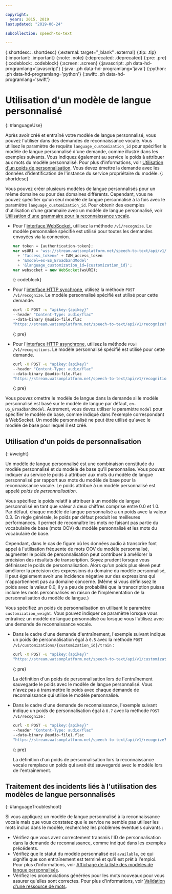 ```yaml
---

copyright:
  years: 2015, 2019
lastupdated: "2019-06-24"

subcollection: speech-to-text

---
```


{:shortdesc: .shortdesc}
{:external: target="_blank" .external}
{:tip: .tip}
{:important: .important}
{:note: .note}
{:deprecated: .deprecated}
{:pre: .pre}
{:codeblock: .codeblock}
{:screen: .screen}
{:javascript: .ph data-hd-programlang='javascript'}
{:java: .ph data-hd-programlang='java'}
{:python: .ph data-hd-programlang='python'}
{:swift: .ph data-hd-programlang='swift'}

# Utilisation d'un modèle de langue personnalisé
{: #languageUse}

Après avoir créé et entraîné votre modèle de langue personnalisé, vous pouvez l'utiliser dans des demandes de reconnaissance vocale. Vous utilisez le paramètre de requête `language_customization_id` pour spécifier le modèle de langue personnalisé d'une demande, comme illustré dans les exemples suivants. Vous indiquez également au service le poids à attribuer aux mots du modèle personnalisé. Pour plus d'informations, voir [Utilisation d'un poids de personnalisation](#weight). Vous devez émettre la demande avec les données d'identification de l'instance du service propriétaire du modèle.
{: shortdesc}

Vous pouvez créer plusieurs modèles de langue personnalisés pour un même domaine ou pour des domaines différents. Cependant, vous ne pouvez spécifier qu'un seul modèle de langue personnalisé à la fois avec le paramètre `language_customization_id`. Pour obtenir des exemples d'utilisation d'une grammaire avec un modèle de langue personnalisé, voir [Utilisation d'une grammaire pour la reconnaissance vocale](/docs/services/speech-to-text?topic=speech-to-text-grammarUse).

-   Pour l'[interface WebSocket](/docs/services/speech-to-text?topic=speech-to-text-websockets), utilisez la méthode `/v1/recognize`. Le modèle personnalisé spécifié est utilisé pour toutes les demandes envoyées via la connexion.

    ```javascript
    var token = {authentication-token};
    var wsURI = 'wss://stream.watsonplatform.net/speech-to-text/api/v1/recognize'
      + '?access_token=' + IAM_access_token
      + '&model=es-ES_BroadbandModel'
      + '&language_customization_id={customization_id}';
    var websocket = new WebSocket(wsURI);
    ```
    {: codeblock}
-   Pour l'[interface HTTP synchrone](/docs/services/speech-to-text?topic=speech-to-text-http), utilisez la méthode `POST /v1/recognize`. Le modèle personnalisé spécifié est utilisé pour cette demande.

    ```bash
    curl -X POST -u "apikey:{apikey}"
    --header "Content-Type: audio/flac"
    --data-binary @audio-file.flac
    "https://stream.watsonplatform.net/speech-to-text/api/v1/recognize?language_customization_id={customization_id}"
    ```
    {: pre}
-   Pour l'[interface HTTP asynchrone](/docs/services/speech-to-text?topic=speech-to-text-async), utilisez la méthode `POST /v1/recognitions`. Le modèle personnalisé spécifié est utilisé pour cette demande.

    ```bash
    curl -X POST -u "apikey:{apikey}"
    --header "Content-Type: audio/flac"
    --data-binary @audio-file.flac
    "https://stream.watsonplatform.net/speech-to-text/api/v1/recognitions?language_customization_id={customization_id}"
    ```
    {: pre}

Vous pouvez omettre le modèle de langue dans la demande si le modèle personnalisé est basé sur le modèle de langue par défaut, `en-US_BroadbandModel`. Autrement, vous devez utiliser le paramètre `model` pour spécifier le modèle de base, comme indiqué dans l'exemple correspondant à WebSocket. Un modèle personnalisé ne peut être utilisé qu'avec le modèle de base pour lequel il est créé.

## Utilisation d'un poids de personnalisation
{: #weight}

Un modèle de langue personnalisé est une combinaison constituée du modèle personnalisé et du modèle de base qu'il personnalise. Vous pouvez indiquer au service le poids à attribuer aux mots du modèle de langue personnalisé par rapport aux mots du modèle de base pour la reconnaissance vocale. Le poids attribué à un modèle personnalisé est appelé *poids de personnalisation*.

Vous spécifiez le poids relatif à attribuer à un modèle de langue personnalisé en tant que valeur à deux chiffres comprise entre 0.0 et 1.0. Par défaut, chaque modèle de langue personnalisé a un poids avec la valeur 0.3. En règle générale, le poids par défaut produit les meilleures performances. Il permet de reconnaître les mots ne faisant pas partie du vocabulaire de base (mots OOV) du modèle personnalisé et les mots du vocabulaire de base.

Cependant, dans le cas de figure où les données audio à transcrire font appel à l'utilisation fréquente de mots OOV du modèle personnalisé, augmenter le poids de personnalisation peut contribuer à améliorer la précision des résultats de transcription. Soyez prudent lorsque vous définissez le poids de personnalisation. Alors qu'un poids plus élevé peut améliorer la précision des expressions du domaine du modèle personnalisé, il peut également avoir une incidence négative sur des expressions qui n'appartiennent pas au domaine concerné. (Même si vous définissez le poids avec la valeur 0.0, il y a peu de probabilité que la transcription puisse inclure les mots personnalisés en raison de l'implémentation de la personnalisation du modèle de langue.)

Vous spécifiez un poids de personnalisation en utilisant le paramètre `customization_weight`. Vous pouvez indiquer ce paramètre lorsque vous entraînez un modèle de langue personnalisé ou lorsque vous l'utilisez avec une demande de reconnaissance vocale.

-   Dans le cadre d'une demande d'entraînement, l'exemple suivant indique un poids de personnalisation égal à `0.5` avec la méthode `POST /v1/customizations/{customization_id}/train` :

    ```bash
    curl -X POST -u "apikey:{apikey}"
    "https://stream.watsonplatform.net/speech-to-text/api/v1/customizations/{customization_id}/train?customization_weight=0.5"
    ```
    {: pre}

    La définition d'un poids de personnalisation lors de l'entraînement sauvegarde le poids avec le modèle de langue personnalisé. Vous n'avez pas à transmettre le poids avec chaque demande de reconnaissance qui utilise le modèle personnalisé.

-   Dans le cadre d'une demande de reconnaissance, l'exemple suivant indique un poids de personnalisation égal à `0.7` avec la méthode `POST /v1/recognize` :

    ```bash
    curl -X POST -u "apikey:{apikey}"
    --header "Content-Type: audio/flac"
    --data-binary @audio-file1.flac
    "https://stream.watsonplatform.net/speech-to-text/api/v1/recognize?language_customization_id={customization_id}&customization_weight=0.7"
    ```
    {: pre}

    La définition d'un poids de personnalisation lors la reconnaissance vocale remplace un poids qui avait été sauvegardé avec le modèle lors de l'entraînement.

## Traitement des incidents liés à l'utilisation des modèles de langue personnalisés
{: #languageTroubleshoot}

Si vous appliquez un modèle de langue personnalisé à la reconnaissance vocale mais que vous constatez que le service ne semble pas utiliser les mots inclus dans le modèle, recherchez les problèmes éventuels suivants :

-   Vérifiez que vous avez correctement transmis l'ID de personnalisation dans la demande de reconnaissance, comme indiqué dans les exemples précédents.
-   Vérifiez que le statut du modèle personnalisé est `available`, ce qui signifie que son entraînement est terminé et qu'il est prêt à l'emploi. Pour plus d'informations, voir [Affichage de la liste des modèles de langue personnalisés](/docs/services/speech-to-text?topic=speech-to-text-manageLanguageModels#listModels-language).
-   Vérifiez les prononciations générées pour les mots nouveaux pour vous assurer qu'elles sont correctes. Pour plus d'informations, voir [Validation d'une ressource de mots](/docs/services/speech-to-text?topic=speech-to-text-corporaWords#validateModel).
